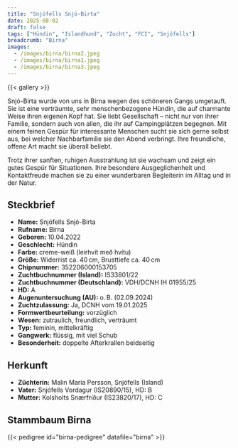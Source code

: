 ```yaml
---
title: "Snjófells Snjó-Birta"
date: 2025-08-02
draft: false
tags: ["Hündin", "Islandhund", "Zucht", "FCI", "Snjófells"]
breadcrumb: "Birna"
images:
  - /images/birna/birna2.jpeg
  - /images/birna/birna1.jpeg
  - /images/birna/birna3.jpeg
---
```


{{< gallery >}}

Snjó-Birta wurde von uns in Birna wegen des schöneren Gangs umgetauft. Sie ist eine verträumte, sehr menschenbezogene Hündin, die auf charmante Weise ihren eigenen Kopf hat. Sie liebt Gesellschaft – nicht nur von ihrer Familie, sondern auch von allen, die ihr auf Campingplätzen begegnen. Mit einem feinen Gespür für interessante Menschen sucht sie sich gerne selbst aus, bei welcher Nachbarfamilie sie den Abend verbringt. Ihre freundliche, offene Art macht sie überall beliebt.

Trotz ihrer sanften, ruhigen Ausstrahlung ist sie wachsam und zeigt ein gutes Gespür für Situationen. Ihre besondere Ausgeglichenheit und Kontaktfreude machen sie zu einer wunderbaren Begleiterin im Alltag und in der Natur.

## Steckbrief

- **Name:** Snjófells Snjó-Birta
- **Rufname:** Birna
- **Geboren:** 10.04.2022
- **Geschlecht:** Hündin
- **Farbe:** creme-weiß (leirhvít með hvítu)
- **Größe:** Widerrist ca. 40 cm, Brusttiefe ca. 40 cm
- **Chipnummer:** 352206000153705
- **Zuchtbuchnummer (Island):** IS33801/22
- **Zuchtbuchnummer (Deutschland):** VDH/DCNH IH 01955/25
- **HD:** A
- **Augenuntersuchung (AU):** o. B. (02.09.2024)
- **Zuchtzulassung:** Ja, DCNH vom 19.01.2025
- **Formwertbeurteilung:** vorzüglich
- **Wesen:** zutraulich, freundlich, verträumt
- **Typ:** feminin, mittelkräftig
- **Gangwerk:** flüssig, mit viel Schub
- **Besonderheit:** doppelte Afterkrallen beidseitig

## Herkunft

- **Züchterin:** Malin Maria Persson, Snjófells (Island)
- **Vater:** Snjófells Vordagur (IS20890/15), HD: B
- **Mutter:** Kolsholts Snærfríður (IS23820/17), HD: C

## Stammbaum Birna

{{< pedigree id="birna-pedigree" datafile="birna" >}}
